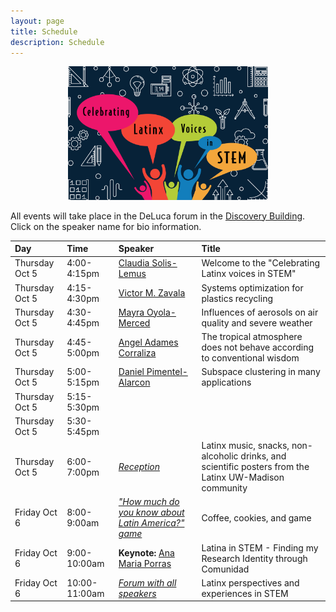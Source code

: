```yaml
---
layout: page
title: Schedule
description: Schedule
---
```


<div style="text-align: center;">
    <img src="../assets/pics/LATINXinSTEM2.png" width="320">
</div>


All events will take place in the DeLuca forum in the [Discovery Building](https://goo.gl/maps/AeCdxxd4Qx1BGH9k6).
Click on the speaker name for bio information.

| Day | Time | Speaker | Title |  
| :---   | :--- | :--- | :---  | 
| Thursday Oct 5 | 4:00-4:15pm | [Claudia Solis-Lemus](https://solislemuslab.github.io/latinx-uwmadison/pages/speakers.html#claudia) | Welcome to the "Celebrating Latinx voices in STEM" |
| Thursday Oct 5 | 4:15-4:30pm | [Victor M. Zavala](https://solislemuslab.github.io/latinx-uwmadison/pages/speakers.html#victor) | Systems optimization for plastics recycling |
| Thursday Oct 5 | 4:30-4:45pm | [Mayra Oyola-Merced](https://solislemuslab.github.io/latinx-uwmadison/pages/speakers.html#mayra) | Influences of aerosols on air quality and severe weather  |
| Thursday Oct 5 | 4:45-5:00pm | [Angel Adames Corraliza](https://solislemuslab.github.io/latinx-uwmadison/pages/speakers.html#angel) | The tropical atmosphere does not behave according to conventional wisdom  |
| Thursday Oct 5 | 5:00-5:15pm | [Daniel Pimentel-Alarcon](https://solislemuslab.github.io/latinx-uwmadison/pages/speakers.html#daniel) | Subspace clustering in many applications |
| Thursday Oct 5 | 5:15-5:30pm |  |  | 
| Thursday Oct 5 | 5:30-5:45pm |  |  | 
| Thursday Oct 5 | 6:00-7:00pm | [_Reception_](https://solislemuslab.github.io/latinx-uwmadison/pages/reception.html) | Latinx music, snacks, non-alcoholic drinks, and scientific posters from the Latinx UW-Madison community |
| Friday Oct 6 | 8:00-9:00am | [_"How much do you know about Latin America?" game_](https://solislemuslab.github.io/latinx-uwmadison/pages/games.html#game) | Coffee, cookies, and game |
| Friday Oct 6 | 9:00-10:00am | **Keynote:** [Ana Maria Porras](https://solislemuslab.github.io/latinx-uwmadison/pages/speakers.html#anamaria) | Latina in STEM - Finding my Research Identity through Comunidad |
| Friday Oct 6 | 10:00-11:00am | [_Forum with all speakers_](https://solislemuslab.github.io/latinx-uwmadison/pages/games.html#forum) | Latinx perspectives and experiences in STEM |

